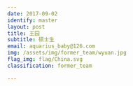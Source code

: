 ```yaml
---
date: 2017-09-02
identify: master
layout: post
title: 王园
subtitle: 硕士生
email: aquarius_baby@126.com
img: /assets/img/former_team/wyuan.jpg
flag_img: flag/China.svg
classification: former_team

---
```

